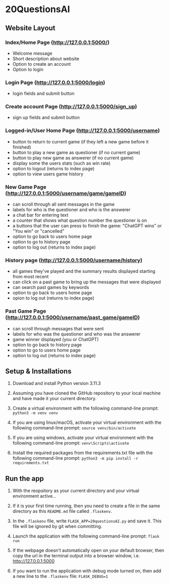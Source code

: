 # 20QuestionsAI

## Website Layout

### Index/Home Page (http://127.0.0.1:5000/)
- Welcome message
- Short description about website
- Option to create an account
- Option to login

### Login Page (http://127.0.0.1:5000/login)
- login fields and submit button

### Create account Page (http://127.0.0.1:5000/sign_up)
- sign up fields and submit button

### Logged-in/User Home Page (http://127.0.0.1:5000/username)
- button to return to current game (if they left a new game before it finished)
- button to play a new game as questioner (if no current game)
- button to play new game as answerer (if no current game)
- display some the users stats (such as win rate)
- option to logout (returns to index page)
- option to view users game history

### New Game Page (http://127.0.0.1:5000/username/game/gameID)
- can scroll through all sent messages in the game
- labels for who is the questioner and who is the answerer
- a chat bar for entering text
- a counter that shows what question number the questioner is on
- a buttons that the user can press to finish the game: "ChatGPT wins" or "You win" or "cancelled"
- option to go back to users home page
- option to go to history page
- option to log out (returns to index page)

### History page (http://127.0.0.1:5000/username/history)
- all games they've played and the summary results displayed starting from most recent
- can click on a past game to bring up the messages that were displayed
- can search past games by keywords
- option to go back to users home page
- opion to log out (returns to index page)

### Past Game Page (http://127.0.0.1:5000/username/past_game/gameID)
- can scroll through messages that were sent
- labels for who was the questioner and who was the answerer
- game winner displayed (you or ChatGPT)
- option to go back to history page
- option to go to users home page
- option to log out (returns to index page)

## Setup & Installations

1. Download and install Python version 3.11.3

2. Assuming you have cloned the GitHub repository to your local machine and have made it your current directory. 

3. Create a virtual environment with the following command-line prompt: `python3 -m venv venv`

4. If you are using linux/macOS, activate your virtual environment with the following command-line prompt: `source venv/bin/activate`

5. If you are using windows, activate your virtual environment with the following command-line prompt: `venv\Scripts\activate`

6. Install the required packages from the requirements.txt file with the following command-line prompt: `python3 -m pip install -r requirements.txt`

## Run the app

1. With the reopsitory as your current directory and your virtual environment active...

2. If it is your first time running, then you need to create a file in the same directory as this `README.md` file called `.flaskenv`. 

3. In the `.flaskenv` file, write `FLASK_APP=20questionsAI.py` and save it. This file will be ignored by git when committing.

4. Launch the application with the following command-line prompt: `flask run`

5. If the webpage doesn't automatically open on your default browser, then copy the url in the terminal output into a browser window, i.e. http://127.0.0.1:5000

7. If you want to run the application with debug mode turned on, then add a new line to the `.flaskenv` file: `FLASK_DEBUG=1`